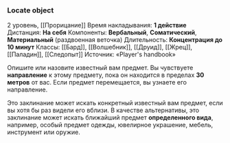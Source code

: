 ### Locate object

2 уровень, [[Прорицание]]
Время накладывания: **1 действие**
Дистанция: **На себя**
Компоненты: **Вербальный**, **Соматический**, **Материальный** (раздвоенная веточка)
Длительность: **Концентрация до 10 минут**
Классы: [[Бард]], [[Волшебник]], [[Друид]], [[Жрец]], [[Паладин]], [[Следопыт]]
Источник: «Player's handbook»

Опишите или назовите известный вам предмет. Вы чувствуете **направление** к этому предмету, пока он находится в пределах **30 метров** от вас. Если предмет перемещается, вы узнаете его направление.

Это заклинание может искать конкретный известный вам предмет, если вы хотя бы раз видели его вблизи. В качестве альтернативы, это заклинание может искать ближайший предмет **определенного вида**, например, особый предмет одежды, ювелирное украшение, мебель, инструмент или оружие.